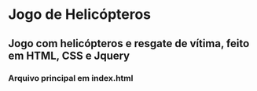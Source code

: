 # Jogo de Helicópteros

## Jogo com helicópteros e resgate de vítima, feito em HTML, CSS e Jquery

### Arquivo principal em index.html